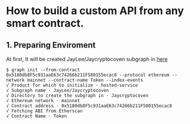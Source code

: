 # How to build a custom API from any smart contract.

## 1. Preparing Enviroment

At first, It will be created JayLee/Jaycryptocoven subgraph in [here](https://thegraph.com/hosted-service/)

```shell
$ graph init --from-contract 0x5180db8F5c931aaE63c74266b211F580155ecac8 --protocol ethereum --network mainnet --contract-name Token --index-events
√ Product for which to initialize · hosted-service
√ Subgraph name · JayLee/Jaycryptocoven
√ Directory to create the subgraph in · Jaycryptocoven
√ Ethereum network · mainnet
√ Contract address · 0x5180db8F5c931aaE63c74266b211F580155ecac8
√ Fetching ABI from Etherscan
√ Contract Name · Token
```
